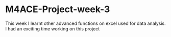 # M4ACE-Project-week-3
This week I learnt other advanced functions on excel used for data analysis. I had an exciting time working on this project 
